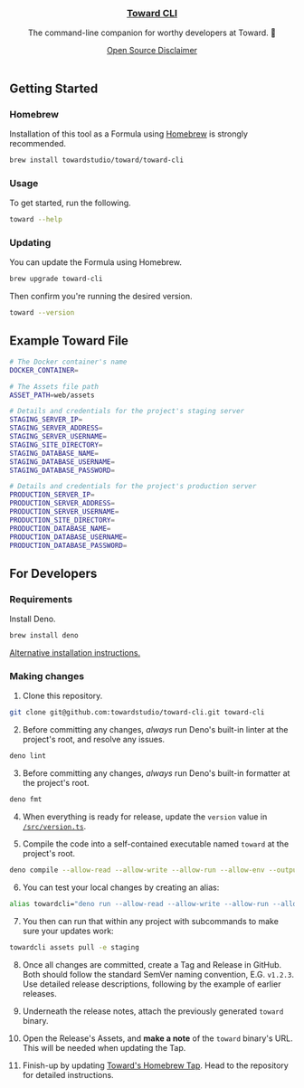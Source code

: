 <!-- PROJECT LOGO -->

<br />

<div align="center">
    <a href="https://github.com/towardstudio/toward-cli">
        <h3 align="center">Toward CLI</h3>
    </a>
    <p align="center">The command-line companion for worthy developers at Toward. 🤖</p>
    <a align="center" href="https://github.com/towardstudio/toward-open-source-disclaimer">Open Source Disclaimer</a>
</div>

<br />

<!-- GETTING STARTED -->

## Getting Started

### Homebrew

Installation of this tool as a Formula using [Homebrew](https://brew.sh) is strongly recommended.

```sh
brew install towardstudio/toward/toward-cli
```

### Usage

To get started, run the following.

```sh
toward --help
```

### Updating

You can update the Formula using Homebrew.

```sh
brew upgrade toward-cli
```

Then confirm you're running the desired version.

```sh
toward --version
```

## Example Toward File

```sh
# The Docker container's name
DOCKER_CONTAINER=

# The Assets file path
ASSET_PATH=web/assets

# Details and credentials for the project's staging server
STAGING_SERVER_IP=
STAGING_SERVER_ADDRESS=
STAGING_SERVER_USERNAME=
STAGING_SITE_DIRECTORY=
STAGING_DATABASE_NAME=
STAGING_DATABASE_USERNAME=
STAGING_DATABASE_PASSWORD=

# Details and credentials for the project's production server
PRODUCTION_SERVER_IP=
PRODUCTION_SERVER_ADDRESS=
PRODUCTION_SERVER_USERNAME=
PRODUCTION_SITE_DIRECTORY=
PRODUCTION_DATABASE_NAME=
PRODUCTION_DATABASE_USERNAME=
PRODUCTION_DATABASE_PASSWORD=
```

## For Developers

### Requirements

Install Deno.

```sh
brew install deno
```

[Alternative installation instructions.](https://deno.land/manual/getting_started/installation)

### Making changes

1. Clone this repository.

```sh
git clone git@github.com:towardstudio/toward-cli.git toward-cli
```

2. Before committing any changes, _always_ run Deno's built-in linter at the project's root, and
   resolve any issues.

```sh
deno lint
```

3. Before committing any changes, _always_ run Deno's built-in formatter at the project's root.

```sh
deno fmt
```

4. When everything is ready for release, update the `version` value in
   [`/src/version.ts`](/src/version.ts).

5. Compile the code into a self-contained executable named `toward` at the project's root.

```sh
deno compile --allow-read --allow-write --allow-run --allow-env --output toward main.ts
```

6. You can test your local changes by creating an alias:

```sh
alias towardcli="deno run --allow-read --allow-write --allow-run --allow-env <path to main.ts>"
```

7. You then can run that within any project with subcommands to make sure your updates work:

```sh
towardcli assets pull -e staging
```

8. Once all changes are committed, create a Tag and Release in GitHub. Both should follow the
   standard SemVer naming convention, E.G. `v1.2.3`. Use detailed release descriptions, following by
   the example of earlier releases.

9. Underneath the release notes, attach the previously generated `toward` binary.

10. Open the Release's Assets, and **make a note** of the `toward` binary's URL. This will be needed
    when updating the Tap.

11. Finish-up by updating [Toward's Homebrew Tap](https://github.com/towardstudio/homebrew-bluegg).
    Head to the repository for detailed instructions.
